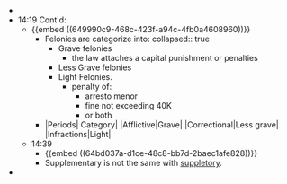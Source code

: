 -
- 14:19 Cont'd:
	- {{embed ((649990c9-468c-423f-a94c-4fb0a4608960))}}
		- Felonies are categorize into:
		  collapsed:: true
			- Grave felonies
				- the law attaches a capital punishment or penalties
			- Less Grave felonies
			- Light Felonies.
				- penalty of:
					- arresto menor
					- fine not exceeding 40K
					- or both
		- |Periods| Category|
		  |Afflictive|Grave|
		  |Correctional|Less grave|
		  |Infractions|Light|
	- 14:39
		- {{embed ((64bd037a-d1ce-48c8-bb7d-2baec1afe828))}}
		- Supplementary is not the same with [suppletory]().
-